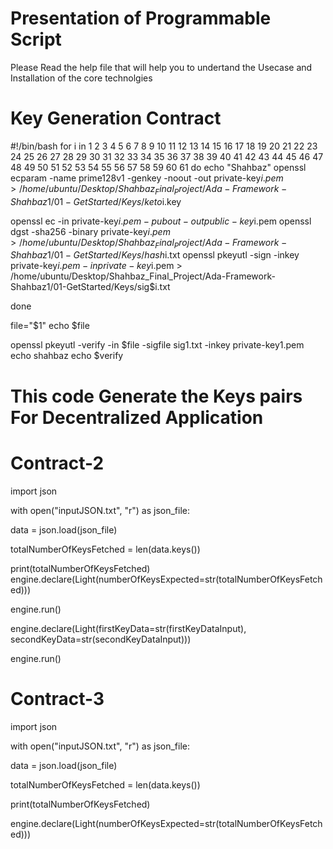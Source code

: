 # Presentation of Programmable Script

Please Read the help file that will help you to undertand the Usecase and Installation of the core technolgies 

# Key Generation Contract
#!/bin/bash
for i in 1 2 3 4 5 6 7 8 9 10 11 12 13 14 15 16 17 18 19 20 21 22 23 24 25 26 27 28 29 30 31 32 33 34 35 36 37 38 39 40 41 42 43 44 45 46 47 48 49 50 51 52 53 54 55 56 57 58 59 60 61 
do
echo "Shahbaz"
openssl ecparam -name prime128v1 -genkey -noout -out private-key$i.pem > /home/ubuntu/Desktop/Shahbaz_Final_Project/Ada-Framework-Shahbaz1/01-GetStarted/Keys/keto$i.key

openssl ec -in private-key$i.pem -pubout -out public-key$i.pem
openssl dgst -sha256 -binary private-key$i.pem > /home/ubuntu/Desktop/Shahbaz_Final_Project/Ada-Framework-Shahbaz1/01-GetStarted/Keys/hash$i.txt
openssl pkeyutl -sign -inkey private-key$i.pem -in private-key$i.pem > /home/ubuntu/Desktop/Shahbaz_Final_Project/Ada-Framework-Shahbaz1/01-GetStarted/Keys/sig$i.txt

done

file="$1"
echo $file

openssl pkeyutl -verify -in $file -sigfile sig1.txt -inkey private-key1.pem
echo shahbaz
echo $verify


# This code Generate the Keys pairs For Decentralized Application 
# Contract-2

import json


with open("inputJSON.txt", "r") as json_file:

data = json.load(json_file)

totalNumberOfKeysFetched = len(data.keys())

print(totalNumberOfKeysFetched)
engine.declare(Light(numberOfKeysExpected=str(totalNumberOfKeysFetched)))
        
engine.run()

engine.declare(Light(firstKeyData=str(firstKeyDataInput), secondKeyData=str(secondKeyDataInput)))
        
engine.run()



# Contract-3


import json


with open("inputJSON.txt", "r") as json_file:

data = json.load(json_file)

totalNumberOfKeysFetched = len(data.keys())

print(totalNumberOfKeysFetched)

engine.declare(Light(numberOfKeysExpected=str(totalNumberOfKeysFetched)))
